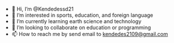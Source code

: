 - 👋 Hi, I’m @Kendedessd21
- 👀 I’m interested in sports, education, and foreign language
- 🌱 I’m currently learning earth science and technology
- 💞️ I’m looking to collaborate on education or programming
- 📫 How to reach me by send email to kendedes2109@gmail.com


<!---
Kendedessd21/Kendedessd21 is a ✨ special ✨ repository because its `README.md` (this file) appears on your GitHub profile.
You can click the Preview link to take a look at your changes.
--->
